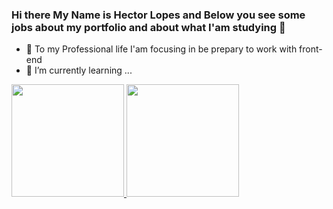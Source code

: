 ### Hi there My Name is Hector Lopes and Below you see some jobs about my portfolio and about what I'am studying  👋

- 🔭 To my Professional life I'am focusing in be prepary to work with front-end
- 🌱 I’m currently learning ...


<div>
<a href="https://github.com/seu-usuário-aqui">
<img height="180em" src="https://github-readme-stats.vercel.app/api/top-langs/?username=seu-usuário-aqui&layout=compact&langs_count=7&theme=dracula"/>
<img height="180em" src="https://github-readme-stats.vercel.app/api?username=seu-usuário-aqui&show_icons=true&theme=dracula&include_all_commits=true&count_private=true"/>
</div>

